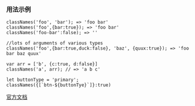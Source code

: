 ### 用法示例
```
classNames('foo', 'bar'); => 'foo bar'
classNames('foo',{bar:true}); => 'foo bar'
classNames('foo-bar':false); => ''

//lots of arguments of various types
classNames('foo',{bar:true,duck:false}, 'baz', {quux:true}); => 'foo bar baz quux'

var arr = ['b', {c:true, d:false}]
classNames('a', arr); // => 'a b c'

let buttonType = 'primary';
classNames({[`btn-${buttonTye}`]}:true)
```




[官方文档](https://github.com/JedWatson/classnames)